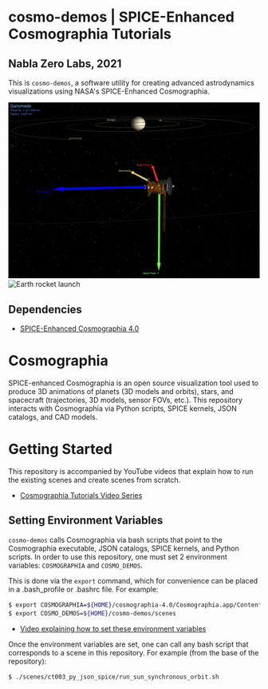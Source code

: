 # cosmo-demos | SPICE-Enhanced Cosmographia Tutorials
## Nabla Zero Labs, 2021

This is `cosmo-demos`, a software utility for creating advanced astrodynamics visualizations using NASA's SPICE-Enhanced Cosmographia.

![Europa Clipper arriving at Jupiter](docs/europa_clipper_arriving_jupiter.png)
![Earth rocket launch](docs/earth_rocket_launch.png)

## Dependencies
* [SPICE-Enhanced Cosmographia 4.0](https://naif.jpl.nasa.gov/naif/cosmographia.html)

# Cosmographia
SPICE-enhanced Cosmographia is an open source visualization tool used to
produce 3D animations of planets (3D models and orbits), stars, and spacecraft
(trajectories, 3D models, sensor FOVs, etc.). This repository interacts with
Cosmographia via Python scripts, SPICE kernels, JSON catalogs, and CAD models.

# Getting Started
This repository is accompanied by YouTube videos that explain how to run the existing scenes and create scenes from scratch.
* [Cosmographia Tutorials Video Series](https://www.youtube.com/playlist?list=PLinlYN8Y2w8dF_FI2baI5YXM476_7kekz)

## Setting Environment Variables
`cosmo-demos` calls Cosmographia via bash scripts that point to the Cosmographia executable, JSON catalogs, SPICE kernels, and Python scripts. In order to use this repository, one must set 2 environment variables: `COSMOGRAPHIA` and `COSMO_DEMOS`.

This is done via the `export` command, which for convenience can be placed in a .bash_profile or .bashrc file. For example:

```sh
$ export COSMOGRAPHIA=${HOME}/cosmographia-4.0/Cosmographia.app/Contents/MacOS/Cosmographia
$ export COSMO_DEMOS=${HOME}/cosmo-demos/scenes
```

* [Video explaining how to set these environment variables](https://youtu.be/OU6bOjYOVus)

Once the environment variables are set, one can call any bash script that corresponds to a scene in this repository. For example (from the base of the repository):

```sh
$ ./scenes/ct003_py_json_spice/run_sun_synchronous_orbit.sh
```
